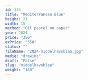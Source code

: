 ```yaml
---
id: 134
title: "Mediterranean Blue"
height: 21
width: 15
method: "Oil pastel on paper"
year: 2024
price: "350"
exPrice: "350"
status: ""
fileName: "2024-middelhavsblaa.jpg"
medie: "drawing"
draft: "False"
slug: "middelhavsblaa"
weight: "180"
---
```

